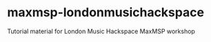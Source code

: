 maxmsp-londonmusichackspace
===========================

Tutorial material for London Music Hackspace MaxMSP workshop